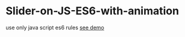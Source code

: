 # Slider-on-JS-ES6-with-animation
use only java script es6 rules
<a href="https://mykolajkrusser.github.io/Slider-on-JS-ES6-with-animation/">see demo</a>
